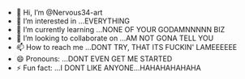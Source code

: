 - 👋 Hi, I’m @Nervous34-art
- 👀 I’m interested in ...EVERYTHING
- 🌱 I’m currently learning ...NONE OF YOUR GODAMNNNNN BIZ
- 💞️ I’m looking to collaborate on ...AM NOT GONA TELL YOU
- 📫 How to reach me ...DONT TRY, THAT ITS FUCKIN' LAMEEEEEE
- 😄 Pronouns: ...DONT EVEN GET ME STARTED
- ⚡ Fun fact: ...I DONT LIKE ANYONE...HAHAHAHAHAHA

<!---
Nervous34-art/Nervous34-art is a ✨ special ✨ repository because its `README.md` (this file) appears on your GitHub profile.
You can click the Preview link to take a look at your changes.
--->
